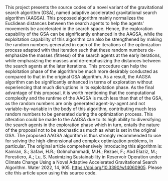 This project presents the source codes of a novel variant of the gravitational search algorithm (GSA), named adaptive accelerated gravitational search algorithm (AAGSA). This proposed algorithm mainly normalizes the Euclidean distances between the search agents to help the agents' movements be accelerated in the search space. Hence, the exploration capability of the GSA can be significantly enhanced in the AAGSA, while the exploitation capability of this algorithm can also be strengthened by making the random numbers generated in each of the iterations of the optimization process adapted with that iteration such that these random numbers de-emphasize the masses (fitness) of the search agents at the early iterations, while emphasizing the masses and de-emphasizing the distances between the search agents at the later iterations. This procedure can help the exploitation phase of the algorithm be much more desirably conducted as compared to that in the original GSA algorithm. As a result, the AAGSA algorithm can be significantly enhanced in terms of exploration without experiencing that much disruptions in its exploitation phase. As the final advantage of this proposal, it is worth mentioning that the computational complexity and the runtime of the AAGSA is much less than that of the GSA, as the random numbers are only generated agent-by-agent and not variable-by-variable in the body of this algorithm, contributing much less random numbers to be generated during the optimization process. This alteration could be made to the AAGSA due to its high ability to diversifying the search agents in the exploration phase which in turn, entails the nature of the proposal not to be stochastic as much as what is set in the original GSA. The proposed AAGSA algorithm is thus strongly recommended to use for solving the high-dimensional and complex optimization problems, in particular. The original article comprehensively introducing this algorithm is: Kamran, S.; Safavi, H.R.; Golmohammadi, M.H.; Rezaei, F.; Abd Elaziz, M.; Forestiero, A.; Lu, S. Maximizing Sustainability in Reservoir Operation under Climate Change Using a Novel Adaptive Accelerated Gravitational Search Algorithm. Water 2022, 14, 905. https://doi.org/10.3390/w14060905. Please cite this article upon using this source code.
